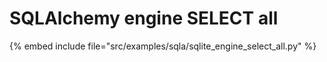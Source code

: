 # SQLAlchemy engine SELECT all

{% embed include file="src/examples/sqla/sqlite_engine_select_all.py" %}
